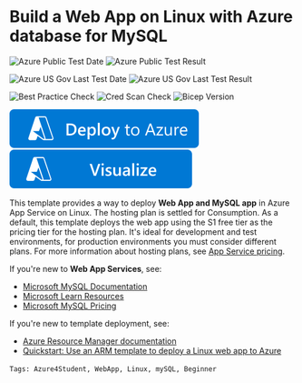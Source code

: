 # Build a Web App on Linux with Azure database for MySQL

![Azure Public Test Date](https://azurequickstartsservice.blob.core.windows.net/badges/quickstarts/microsoft.web/webapp-linux-managed-mysql/PublicLastTestDate.svg)
![Azure Public Test Result](https://azurequickstartsservice.blob.core.windows.net/badges/quickstarts/microsoft.web/webapp-linux-managed-mysql/PublicDeployment.svg)

![Azure US Gov Last Test Date](https://azurequickstartsservice.blob.core.windows.net/badges/quickstarts/microsoft.web/webapp-linux-managed-mysql/FairfaxLastTestDate.svg)
![Azure US Gov Last Test Result](https://azurequickstartsservice.blob.core.windows.net/badges/quickstarts/microsoft.web/webapp-linux-managed-mysql/FairfaxDeployment.svg)

![Best Practice Check](https://azurequickstartsservice.blob.core.windows.net/badges/quickstarts/microsoft.web/webapp-linux-managed-mysql/BestPracticeResult.svg)
![Cred Scan Check](https://azurequickstartsservice.blob.core.windows.net/badges/quickstarts/microsoft.web/webapp-linux-managed-mysql/CredScanResult.svg)
![Bicep Version](https://azurequickstartsservice.blob.core.windows.net/badges/quickstarts/microsoft.web/webapp-linux-managed-mysql/BicepVersion.svg)

[![Deploy To Azure](https://raw.githubusercontent.com/Azure/azure-quickstart-templates/master/1-CONTRIBUTION-GUIDE/images/deploytoazure.svg?sanitize=true)](https://portal.azure.com/#create/Microsoft.Template/uri/https%3A%2F%2Fraw.githubusercontent.com%2FAzure%2Fazure-quickstart-templates%2Fmaster%2Fquickstarts%2Fmicrosoft.web%2Fwebapp-linux-managed-mysql%2Fazuredeploy.json)
[![Visualize](https://raw.githubusercontent.com/Azure/azure-quickstart-templates/master/1-CONTRIBUTION-GUIDE/images/visualizebutton.svg?sanitize=true)](http://armviz.io/#/?load=https%3A%2F%2Fraw.githubusercontent.com%2FAzure%2Fazure-quickstart-templates%2Fmaster%2Fquickstarts%2Fmicrosoft.web%2Fwebapp-linux-managed-mysql%2Fazuredeploy.json)

This template provides a way to deploy **Web App and MySQL app** in Azure App Service on Linux. The hosting plan is settled for Consumption. As a default, this template deploys the web app using the S1 free tier as the pricing tier for the hosting plan. It's ideal for development and test environments, for production environments you must consider different plans. For more information about hosting plans, see [App Service pricing](https://azure.microsoft.com/pricing/details/app-service/linux/).

If you're new to **Web App Services**, see:

- [Microsoft MySQL Documentation](https://docs.microsoft.com/azure/mysql/)
- [Microsoft Learn Resources](https://docs.microsoft.com/learn/browse/?products=azure-app-service )
- [Microsoft MySQL Pricing](https://azure.microsoft.com/pricing/details/mysql/)

If you're new to template deployment, see:

- [Azure Resource Manager documentation](https://docs.microsoft.com/azure/azure-resource-manager/)
- [Quickstart: Use an ARM template to deploy a Linux web app to Azure](https://docs.microsoft.com/azure/devops/pipelines/apps/cd/azure/deploy-arm-template)

`Tags: Azure4Student, WebApp, Linux, mySQL, Beginner`
